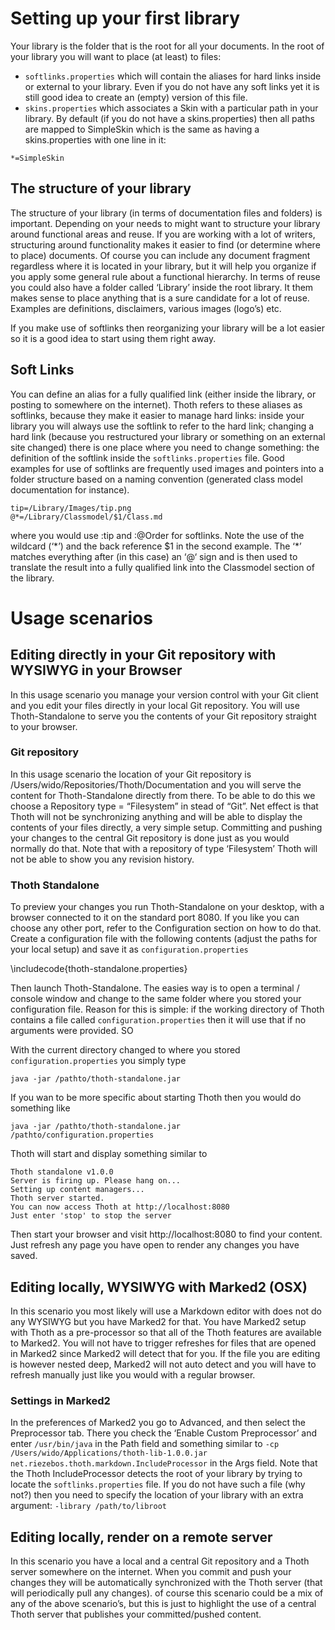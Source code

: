 # Setting up your first library
Your library is the folder that is the root for all your documents. In the root of your library you will want to place (at least) to files: 

- `softlinks.properties` which will contain the aliases for hard links inside or external to your library. Even if you do not have any soft links yet it is still good idea to create an (empty) version of this file.
- `skins.properties` which associates a Skin with a particular path in your library. By default (if you do not have a skins.properties) then all paths are mapped to SimpleSkin which is the same as having a skins.properties with one line in it:

`*=SimpleSkin`

## The structure of your library
The structure of your library (in terms of documentation files and folders) is important. Depending on your needs to might want to structure your library around functional areas and reuse. If you are working with a lot of writers, structuring around functionality makes it easier to find (or determine where to place) documents. Of course you can include any document fragment regardless where it is located in your library, but it will help you organize if you apply some general rule about a functional hierarchy.
In terms of reuse you could also have a folder called ‘Library’ inside the root library. It them makes sense to place anything that is a sure candidate for a lot of reuse. Examples are definitions, disclaimers, various images (logo’s) etc.

If you make use of softlinks then reorganizing your library will be a lot easier so it is a good idea to start using them right away.

## Soft Links
You can define an alias for a fully qualified link (either inside the library, or posting to somewhere on the internet). Thoth refers to these aliases as softlinks, because they make it easier to manage hard links: inside your library you will always use the softlink to refer to  the hard link; changing a hard link (because you restructured your library or something on an external site changed) there is one place where you need to change something: the definition of the softlink inside the `softlinks.properties` file. Good examples for use of softlinks are frequently used images and pointers into a folder structure based on a naming convention (generated class model documentation for instance).

	tip=/Library/Images/tip.png
	@*=/Library/Classmodel/$1/Class.md

where you would use :tip and :@Order for softlinks. Note the use of the wildcard (‘\*’) and the back reference $1 in the second example. The ‘\*’ matches everything after (in this case) an ‘@‘ sign and is then used to translate the result into a fully qualified link into the Classmodel section of the library. 

# Usage scenarios
## Editing directly in your Git repository with WYSIWYG in your Browser
In this usage scenario you manage your version control with your Git client and you edit your files directly in your local Git repository. You will use Thoth-Standalone to serve you the contents of your Git repository straight to your browser.

### Git repository
In this usage scenario the location of your Git repository is /Users/wido/Repositories/Thoth/Documentation and you will serve the content for Thoth-Standalone directly from there. To be able to do this we choose a Repository type = “Filesystem” in stead of “Git”. Net effect is that Thoth will not be synchronizing anything and will be able to display the contents of your files directly, a very simple setup.  Committing and pushing your changes to the central Git repository is done just as you would normally do that. Note that with a repository of type ‘Filesystem’ Thoth will not be able to show you any revision history.

### Thoth Standalone
To preview your changes you run Thoth-Standalone on your desktop, with a browser connected to it on the standard port 8080. If you like you can choose any other port, refer to the Configuration section on how to do that. Create a configuration file with the following contents (adjust the paths for your local setup) and save it as `configuration.properties`

\includecode{thoth-standalone.properties}

Then launch Thoth-Standalone. The easies way is to open a terminal / console window and change to the same folder where you stored your configuration file. Reason for this is simple: if the working directory of Thoth contains a file called `configuration.properties` then it will use that if no arguments were provided. SO

With the current directory changed to where you stored `configuration.properties` you simply type

	java -jar /pathto/thoth-standalone.jar

If you wan to be more specific about starting Thoth then you would do something like

	java -jar /pathto/thoth-standalone.jar /pathto/configuration.properties

Thoth will start and display something similar to

	Thoth standalone v1.0.0
	Server is firing up. Please hang on...
	Setting up content managers...
	Thoth server started.
	You can now access Thoth at http://localhost:8080
	Just enter 'stop' to stop the server

Then start your browser and visit http://localhost:8080 to find your content. Just refresh any page you have open to render any changes you have saved.

## Editing locally, WYSIWYG with Marked2 (OSX)
In this scenario you most likely will use a Markdown editor with does not do any WYSIWYG but you have Marked2 for that. You have Marked2 setup with Thoth as a pre-processor so that all of the Thoth features are available to Marked2. You will not have to trigger refreshes for files that are opened in Marked2 since Marked2 will detect that for you. If the file you are editing is however nested deep, Marked2 will not auto detect and you will have to refresh manually just like you would with a regular browser.

### Settings in Marked2
In the preferences of Marked2 you go to Advanced, and then select the Preprocessor tab. There you check the ‘Enable Custom Preprocessor’ and enter `/usr/bin/java` in the Path field and something similar to `-cp /Users/wido/Applications/thoth-lib-1.0.0.jar net.riezebos.thoth.markdown.IncludeProcessor` in the Args field.
Note that the Thoth IncludeProcessor detects the root of your library by trying to locate the `softlinks.properties` file. If you do not have such a file (why not?) then you need to specify the location of your library with an extra argument: `-library /path/to/libroot`

## Editing locally, render on a remote server
In this scenario you have a local and a central Git repository and a Thoth server somewhere on the internet. When you commit and push your changes they will be automatically synchronized with the Thoth server (that will periodically pull any changes). of course this scenario could be a mix of any of the above scenario’s, but this is just to highlight the use of a central Thoth server that publishes your committed/pushed content.
